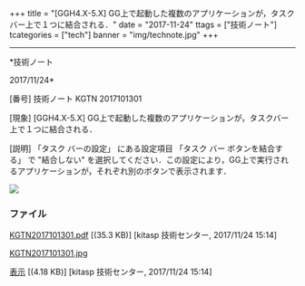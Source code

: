 ﻿+++
title = "[GGH4.X-5.X] GG上で起動した複数のアプリケーションが，タスクバー上で１つに結合される．"
date = "2017-11-24"
ttags = ["技術ノート"]
tcategories = ["tech"]
banner = "img/technote.jpg"
+++

-----------------------------------------------------------------------------------------------------------------------------

*技術ノート

2017/11/24*


[番号]
技術ノート KGTN 2017101301

[現象]
[GGH4.X-5.X]
GG上で起動した複数のアプリケーションが，タスクバー上で１つに結合される．

[説明]
「タスク バーの設定」 にある設定項目 「タスク バー ボタンを結合する」 で
"結合しない"
を選択してください．この設定により，GG上で実行されるアプリケーションが，それぞれ別のボタンで表示されます．

![](http://techreport.kitasp.net/attachments/download/3860/KGTN2017101301.jpg)


### ファイル

 
 


[KGTN2017101301.pdf](http://techreport.kitasp.net/attachments/download/3859/KGTN2017101301.pdf)
 [(35.3 KB)] [kitasp 技術センター, 2017/11/24
15:14]

[KGTN2017101301.jpg](http://techreport.kitasp.net/attachments/download/3860/KGTN2017101301.jpg)

[表示](http://techreport.kitasp.net/attachments/3860/KGTN2017101301.jpg "表示")
 [(4.18 KB)] [kitasp 技術センター, 2017/11/24
15:14]


 


 


